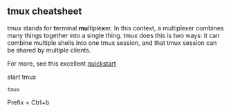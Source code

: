 tmux cheatsheet
--------------

tmux stands for <b>t</b>erminal <b>mu</b>ltiple<b>x</b>er. In this context, a multiplexer combines many things together into a single thing. tmux does this is two ways: it can combine multiple shells into one tmux session, and that tmux session can be shared by multiple clients.

For more, see this excellent [quickstart](https://www.youtube.com/watch?v=wKEGA8oEWXw&feature=youtu.be)

start tmux

    tmux

Prefix = Ctrl+b

